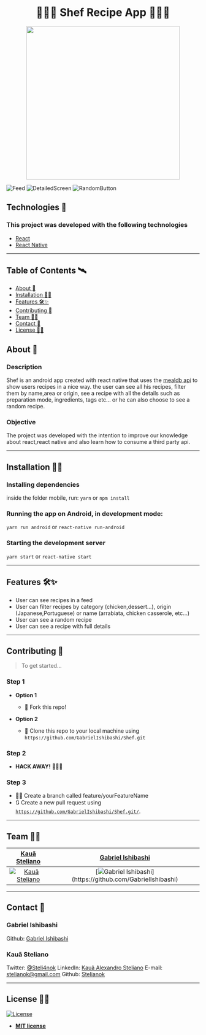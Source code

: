 <h1 align="center">👨‍🍳🍴 Shef Recipe App 👨‍🍳🍴 </h1>
<p align="center">
<img src="https://octodex.github.com/images/gobbleotron.gif" align="center" width="400" height="400"></img>
</p>

 ![Feed](https://i.imgur.com/P3JUhvT.gif)  ![DetailedScreen](https://i.imgur.com/H4rjQKY.gif) ![RandomButton](https://i.imgur.com/igCrZo1.gif)  
 
## Technologies :rocket: 
### This project was developed with the following technologies

- [React](https://reactjs.org)
- [React Native](https://facebook.github.io/react-native/)



---



## Table of Contents 🛰

- [About 📖](#About)
- [Installation 👷‍♂️](#Installation)
- [Features 🛠✨](#Features)
- [Contributing 🤗](#Contributing)
- [Team 👨‍💻](#Team)
- [Contact 💼](#Contact)
- [License 👨‍⚖️](#License)


## About 📖

### Description
Shef is an android app created with react native that uses the [mealdb api](https://www.themealdb.com/api.php) to show users recipes in a nice way.
the user can see all his recipes, filter them by name,area or origin, see a recipe with all the details such as preparation mode, ingredients, tags etc...
or  he can also choose to see a random recipe. 
### Objective
The project was developed with the intention to improve our knowledge about react,react native and also learn how to consume a third party api.

---

## Installation 👷‍♂️

### Installing dependencies
inside the folder mobile, run:
`yarn` or `npm install`
### Running the app on Android, in development mode:
`yarn run android` or `react-native run-android`
### Starting the development server
`yarn start` or `react-native start`

---

## Features 🛠✨

- User can see recipes in a feed
- User can filter recipes by category (chicken,dessert...), origin (Japanese,Portuguese) or name (arrabiata, chicken casserole, etc...)
- User can see a random recipe
- User can see a recipe with full details

---

## Contributing 🤗

> To get started...

### Step 1

- **Option 1**
    - 🍴 Fork this repo!

- **Option 2**
    - 👯 Clone this repo to your local machine using `https://github.com/GabrielIshibashi/Shef.git`

### Step 2

- **HACK AWAY!** 🔨🔨🔨

### Step 3
- 🐱‍💻 Create a branch called feature/yourFeatureName
- 🔃 Create a new pull request using <a href="https://github.com/GabrielIshibashi/Shef.git/" target="_blank">`https://github.com/GabrielIshibashi/Shef.git/`</a>.

---

## Team 👨‍💻
| <a href="https://github.com/stelianok" target="_blank">**Kauã Steliano**</a> | <a href="https://github.com/GabrielIshibashi" target="_blank">**Gabriel Ishibashi**</a>
| :---: |:---:|
| [![Kauã Steliano](https://avatars0.githubusercontent.com/u/39469125?s=460&u=ffe5b02120cf0c761931731569682b9ce1514102&v=4?v=3&s=200)](https://github.com/stelianok)    | [![Gabriel Ishibashi](https://avatars3.githubusercontent.com/u/58631378?s=800&u=d1fea05f883cca3019fa8ac04aac8b4b6390279a&v=4?)](https://github.com/GabrielIshibashi)

---

## Contact 💼

### Gabriel Ishibashi

Github: 
[Gabriel Ishibashi](https://github.com/GabrielIshibashi)

### Kauã Steliano

Twitter:
[@Steli4nok](https://twitter.com/Steli4nok)
LinkedIn:
[Kauã Alexandro Steliano](https://www.linkedin.com/in/kauã-steliano-107620181/)
E-mail:
stelianok@gmail.com
Github: 
[Stelianok](https://github.com/stelianok)

---

## License 👨‍⚖️

[![License](http://img.shields.io/:license-mit-blue.svg?style=flat-square)](http://badges.mit-license.org)

- **[MIT license](http://opensource.org/licenses/mit-license.php)**
